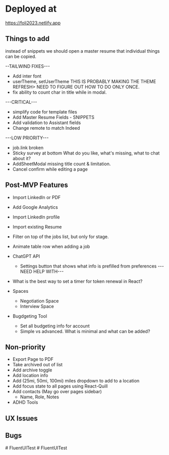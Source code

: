# Deployed at

https://foli2023.netlify.app

## Things to add

instead of snippets we should open a master resume that individual things can be copied.

--TAILWIND FIXES---
-   Add inter font
-   userTheme, setUserTheme THIS IS PROBABLY MAKING THE THEME REFRESH> NEED TO FIGURE OUT HOW TO DO ONLY ONCE.
- fix ability to count char in title while in modal.


---CRITICAL---
-   simplify code for template files
-   Add Master Resume Fields - SNIPPETS
-   Add validation to Assistant fields
-   Change remote to match Indeed


---LOW PRIORITY---
-   job.link broken 
-   Sticky survey at bottom
    What do you like, what's missing, what to chat about it?
-   AddSheetModal missing title count & limitation. 
-   Cancel confirm while editing a page


## Post-MVP Features

-   Import LinkedIn or PDF
-   Add Google Analytics
-   Import LinkedIn profile
-   Import existing Resume
-   Filter on top of the jobs list, but only for stage.
-   Animate table row when adding a job

-   ChatGPT API
    -   Settings button that shows what info is prefilled from preferences
    ---NEED HELP WITH---
-   What is the best way to set a timer for token renewal in React?

-   Spaces
    -   Negotiation Space
    -   Interview Space
-   Bugdgeting Tool
    -   Set all budgeting info for account
    -   Simple vs advanced. What is minimal and what can be added?


## Non-priority
-   Export Page to PDF
-   Take archived out of list
-   Add archive toggle
-   Add location info
-   Add (25mi, 50mi, 100mi) miles dropdown to add to a location
-   Add focus state to all pages using React-Quill
-   Add contacts (May go over pages sidebar)
    -   Name, Role, Notes
-   ADHD Tools

## UX Issues

## Bugs

#   F l u e n t U I T e s t 
 
 #   F l u e n t U I T e s t 
 
 